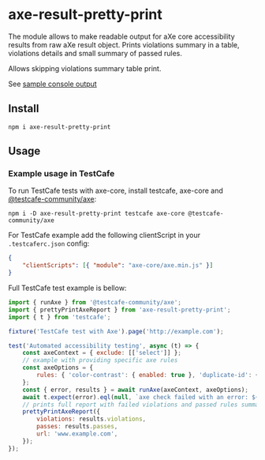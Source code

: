 # axe-result-pretty-print

The module allows to make readable output for aXe core accessibility results from raw aXe result object.
Prints violations summary in a table, violations details and small summary of passed rules.

Allows skipping violations summary table print.

See [sample console output](sampleOutput.png)

## Install

```
npm i axe-result-pretty-print
```

## Usage

### Example usage in TestCafe

To run TestCafe tests with axe-core, install testcafe, axe-core and [@testcafe-community/axe](https://www.npmjs.com/package/@testcafe-community/axe):

```shell script
npm i -D axe-result-pretty-print testcafe axe-core @testcafe-community/axe
```

For TestCafe example add the following clientScript in your `.testcaferc.json` config:

```json
{
    "clientScripts": [{ "module": "axe-core/axe.min.js" }]
}
```

Full TestCafe test example is bellow:

```javascript
import { runAxe } from '@testcafe-community/axe';
import { prettyPrintAxeReport } from 'axe-result-pretty-print';
import { t } from 'testcafe';

fixture('TestCafe test with Axe').page('http://example.com');

test('Automated accessibility testing', async (t) => {
    const axeContext = { exclude: [['select']] };
    // example with providing specific axe rules
    const axeOptions = {
        rules: { 'color-contrast': { enabled: true }, 'duplicate-id': { enabled: true } },
    };
    const { error, results } = await runAxe(axeContext, axeOptions);
    await t.expect(error).eql(null, `axe check failed with an error: ${error.message}`);
    // prints full report with failed violations and passed rules summary
    prettyPrintAxeReport({
        violations: results.violations,
        passes: results.passes,
        url: 'www.example.com',
    });
});
```
